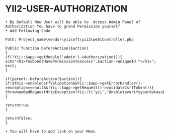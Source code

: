 # YII2-USER-AUTHORIZATION
	• By Default Now User will be able to  Access Admin Panel of Authorization You have to grand Permission yourself
	• Add Following Code 
	
	Path: Project_name\vendor\yiisoft\yii2\web\Controller.php 
	
	Public function beforeAction($action)
	{
	if(!Yii::$app->getModule('admin')->Authorization()){
	echo"<h1>YouDonotHavePermissiontoaccess".$action->uniqueId."</h1>";
	exit;
	}
	
	if(parent::beforeAction($action)){
	if($this->enableCsrfValidation&&Yii::$app->getErrorHandler()->exception===null&&!Yii::$app->getRequest()->validateCsrfToken()){
	thrownewBadRequestHttpException(Yii::t('yii','Unabletoverifyyourdatasubmission.'));
	}
	
	returntrue;
	}
	
	returnfalse;
	}
	
	• You will have to add link on your Menu
